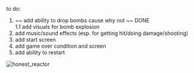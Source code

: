 to do:

1. ~~ add ability to drop bombs cause why not ~~ DONE <br> 1.1 add visuals for bomb explosion
2. add music/sound effects (esp. for getting hit/doing damage/shooting)
3. add start screen
4. add game over condition and screen
5. add ability to restart

![honest_reactor](https://raup.s-ul.eu/3gXzrQ5W)
